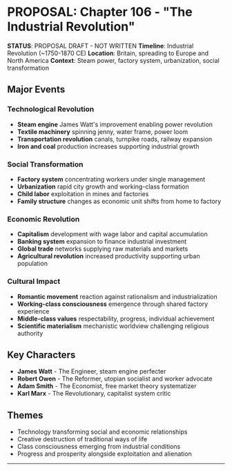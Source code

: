 # PROPOSAL: Chapter 106 - "The Industrial Revolution"

**STATUS**: PROPOSAL DRAFT - NOT WRITTEN
**Timeline**: Industrial Revolution (~1750-1870 CE)
**Location**: Britain, spreading to Europe and North America
**Context**: Steam power, factory system, urbanization, social transformation

## Major Events
### Technological Revolution
- **Steam engine** James Watt's improvement enabling power revolution
- **Textile machinery** spinning jenny, water frame, power loom
- **Transportation revolution** canals, turnpike roads, railway expansion
- **Iron and coal** production increases supporting industrial growth

### Social Transformation
- **Factory system** concentrating workers under single management
- **Urbanization** rapid city growth and working-class formation
- **Child labor** exploitation in mines and factories
- **Family structure** changes as economic unit shifts from home to factory

### Economic Revolution
- **Capitalism** development with wage labor and capital accumulation
- **Banking system** expansion to finance industrial investment
- **Global trade** networks supplying raw materials and markets
- **Agricultural revolution** increased productivity supporting urban population

### Cultural Impact
- **Romantic movement** reaction against rationalism and industrialization
- **Working-class consciousness** emergence through shared factory experience
- **Middle-class values** respectability, progress, individual achievement
- **Scientific materialism** mechanistic worldview challenging religious authority

## Key Characters
- **James Watt** - The Engineer, steam engine perfecter
- **Robert Owen** - The Reformer, utopian socialist and worker advocate
- **Adam Smith** - The Economist, free market theory systematizer
- **Karl Marx** - The Revolutionary, capitalist system critic

## Themes
- Technology transforming social and economic relationships
- Creative destruction of traditional ways of life
- Class consciousness emerging from industrial conditions
- Progress and prosperity alongside exploitation and alienation

---